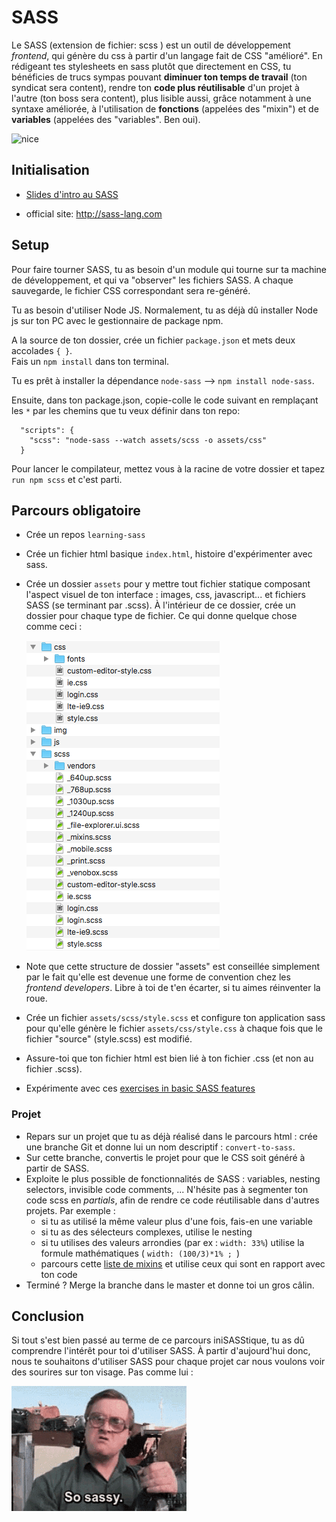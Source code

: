 # SASS

Le SASS (extension de fichier: scss ) est un outil de développement *frontend*, qui génère du css à partir d'un langage fait de CSS "amélioré". En rédigeant tes stylesheets en sass plutôt que directement en CSS, tu bénéficies de trucs sympas pouvant **diminuer ton temps de travail** (ton syndicat sera content), rendre ton **code plus réutilisable** d'un projet à l'autre (ton boss sera content), plus lisible aussi, grâce notamment à une syntaxe améliorée, à l'utilisation de **fonctions** (appelées des "mixin") et de **variables** (appelées des "variables". Ben oui).

![nice](images/nice.gif)



## Initialisation

- [Slides d'intro au SASS](https://docs.google.com/presentation/d/1GFK1HjajFu8Hc3rLt9iIiv9hrgcVEEvTnFQmEporFxk/edit#slide=id.g35ed75ccf_057)

- official site: http://sass-lang.com 



## Setup

Pour faire tourner SASS, tu as besoin d'un module qui tourne sur ta machine de développement, et qui va "observer" les fichiers SASS. A chaque sauvegarde, le fichier CSS correspondant sera re-généré.

Tu as besoin d'utiliser Node JS. Normalement, tu as déjà dû installer Node js sur ton PC avec le gestionnaire de package npm. 

A la source de ton dossier, crée un fichier `package.json` et mets deux accolades `{ }`.  
Fais un `npm install` dans ton terminal.  

Tu es prêt à installer la dépendance `node-sass` --> `npm install node-sass`. 

Ensuite, dans ton package.json, copie-colle le code suivant en remplaçant les `*` par les chemins que tu veux définir dans ton repo: 

```
  "scripts": {
    "scss": "node-sass --watch assets/scss -o assets/css"
  }
```

Pour lancer le compilateur, mettez vous à la racine de votre dossier et tapez `run npm scss` et c'est parti. 

## Parcours obligatoire

- Crée un repos `learning-sass`

- Crée un fichier html basique `index.html`, histoire d'expérimenter avec sass.

- Crée un dossier `assets` pour y mettre tout fichier statique composant l'aspect visuel de ton interface : images, css, javascript... et fichiers SASS (se terminant par .scss). À l'intérieur de ce dossier, crée un dossier pour chaque type de fichier. Ce qui donne quelque chose comme ceci :

   ![assets-content](images/assets-content.png)

- Note que cette structure de dossier "assets" est conseillée simplement par le fait qu'elle est devenue une forme de convention chez les *frontend developers*. Libre à toi de t'en écarter, si tu aimes réinventer la roue.

- Crée un fichier `assets/scss/style.scss`  et configure ton application sass pour qu'elle génère le fichier  `assets/css/style.css` à chaque fois que le fichier "source" (style.scss) est modifié.

- Assure-toi que ton fichier html est bien lié à ton fichier .css (et non au fichier .scss).

- Expérimente avec ces [exercises in basic SASS features](https://gist.github.com/pixeline/dab8a29566b994453b8c681ed2b7ff2a)

### Projet 
- Repars sur un projet que tu as déjà réalisé dans le parcours html : crée une branche Git et donne lui un nom descriptif : `convert-to-sass`.
- Sur cette branche, convertis le projet pour que le CSS soit généré à partir de SASS. 
- Exploite le plus possible de fonctionnalités de SASS : variables, nesting selectors, invisible code comments,  ... N'hésite pas à segmenter ton code scss en *partials*, afin de rendre ce code réutilisable dans d'autres projets. Par exemple :  
    - si tu as utilisé la même valeur plus d'une fois, fais-en une variable
    - si tu as des sélecteurs complexes, utilise le nesting
    - si tu utilises des valeurs arrondies (par ex : `width: 33%`) utilise la formule mathématiques ( `width: (100/3)*1% ; `)
    - parcours cette [liste de mixins](http://gillesbertaux.com/andy/doc/#mixin-prefix) et utilise ceux qui sont en rapport avec ton code 
- Terminé ? Merge la branche dans le master et donne toi un gros câlin.

## Conclusion

Si tout s'est bien passé au terme de ce parcours iniSASStique, tu as dû comprendre l'intérêt pour toi d'utiliser SASS. À partir d'aujourd'hui donc, nous te souhaitons d'utiliser SASS pour chaque projet car nous voulons voir des sourires sur ton visage. Pas comme lui :

![sassy](images/sassy.gif)





